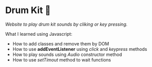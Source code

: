 # Drum Kit 🥁

*Website to play drum kit sounds by cliking or key pressing.*

What I learned using Javascript:
- How to add classes and remove them by DOM
- How to use **addEventListener** using *click* and *keypress* methods
- How to play sounds using *Audio* constructor method
- How to use *setTimout* method to wait functions
